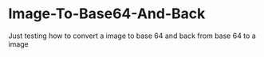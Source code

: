 # Image-To-Base64-And-Back
Just testing how to convert a image to base 64 and back from base 64 to a image
